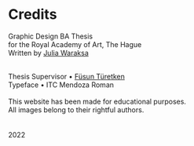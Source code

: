 <div class="half-height">

# Credits

</div>
<div class="center">

Graphic Design BA Thesis<br>
for the Royal Academy of Art, The Hague<br>
Written by [Julia Waraksa](https://www.juliawaraksa.com/)
<br>
<br>

Thesis Supervisor • [Füsun Türetken](https://www.fusunturetken.com)
<br>
Typeface • ITC Mendoza Roman<br><br>
This website has been made for educational purposes.<br>
All images belong to their rightful authors.
<br><br><br>
2022
</div>